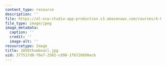 ```yaml
---
content_type: resource
description: ''
file: https://ol-ocw-studio-app-production.s3.amazonaws.com/courses/4-614-religious-architecture-and-islamic-cultures-fall-2002/377517d0f6e72582cd981f6726890acb_2050thumbnail.jpg
file_type: image/jpeg
image_metadata:
  caption: ''
  credit: ''
  image-alt: ''
resourcetype: Image
title: 2050thumbnail.jpg
uid: 377517d0-f6e7-2582-cd98-1f6726890acb
---
```

